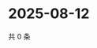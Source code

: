 # 2025-08-12

共 0 条

<!-- BEGIN ZHIHUVIDEO -->
<!-- 最后更新时间 Tue Aug 12 2025 11:43:55 GMT+0800 (China Standard Time) -->

<!-- END ZHIHUVIDEO -->
